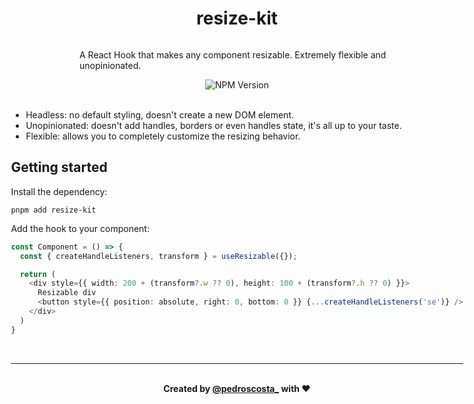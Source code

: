 <div style="display: flex; flex-direction:column; align-items:center;">
<h1 style="text-align: center; width: 100%">resize-kit</h1>
<p>A React Hook that makes any component resizable. Extremely flexible and unopinionated.</p>
<img alt="NPM Version" src="https://img.shields.io/npm/v/resize-kit">
<div>
<br>


- Headless: no default styling, doesn't create a new DOM element.
- Unopinionated: doesn't add handles, borders or even handles state, it's all up to your taste.
- Flexible: allows you to completely customize the resizing behavior.

## Getting started

Install the dependency:

```shell
pnpm add resize-kit
```

Add the hook to your component:

```typescript
const Component = () => {
  const { createHandleListeners, transform } = useResizable({});

  return (
    <div style={{ width: 200 + (transform?.w ?? 0), height: 100 + (transform?.h ?? 0) }}>
      Resizable div
      <button style={{ position: absolute, right: 0, bottom: 0 }} {...createHandleListeners('se')} />
    </div>
  )
}
```

<br>

---

<br>
<div style="text-align: center; width: 100%"><b>Created by <a href="https://x.com/pedroscosta_">@pedroscosta_</a> with ❤️</b></div>
